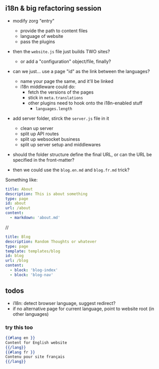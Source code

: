 ## i18n & big refactoring session

- modify zorg "entry"
    - provide the path to content files
    - language of website
    - pass the plugins
- then the `website.js` file just builds TWO sites?
    - or add a "configuration" object/file, finally?

- can we just... use a page "id" as the link between the languages?
    - name your page the same, and it'll be linked
    - i18n middleware could do:
        - fetch the versions of the pages
        - stick in `meta.translations`
        - other plugins need to hook onto the i18n-enabled stuff
            - `languages.length`
- add server folder, stirck the `server.js` file in it
    - clean up server
    - split up API routes
    - split up websocket business
    - split up server setup and middlewares
- should the folder structure define the final URL, or can the URL be specified in the front-matter?
- then we could use the `blog.en.md` and `blog.fr.md` trick?

Something like:

```yaml
title: About
description: This is about something
type: page
id: about
url: /about
content:
  - markdown: 'about.md'
```

//

```yaml
title: Blog
description: Random Thoughts or whatever
type: page
template: templates/blog
id: blog
url: /blog
content:
  - block: 'blog-index'
  - block: 'blog-nav'
```


## todos

- i18n: detect browser language, suggest redirect?
- if no alternative page for current language, point to website root (in other languages)

### try this too

```hbs
{{#lang en }}
Content for English website
{{/lang}}
{{#lang fr }}
Contenu pour site français
{{/lang}}
```